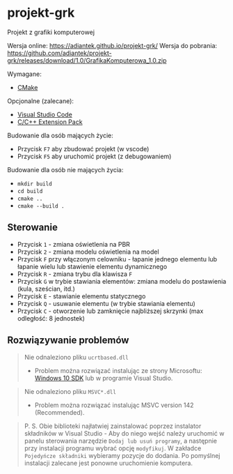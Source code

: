 # projekt-grk
Projekt z grafiki komputerowej

Wersja online: https://adiantek.github.io/projekt-grk/
Wersja do pobrania: https://github.com/adiantek/projekt-grk/releases/download/1.0/GrafikaKomputerowa_1.0.zip

Wymagane:
- [CMake](https://cmake.org/download/)

Opcjonalne (zalecane):
- [Visual Studio Code](https://code.visualstudio.com/)
- [C/C++ Extension Pack](https://marketplace.visualstudio.com/items?itemName=ms-vscode.cpptools-extension-pack)

Budowanie dla osób mających życie:
- Przycisk `F7` aby zbudować projekt (w vscode)
- Przycisk `F5` aby uruchomić projekt (z debugowaniem)

Budowanie dla osób nie mających życia:
- `mkdir build`
- `cd build`
- `cmake ..`
- `cmake --build .`

## Sterowanie
- Przycisk `1` - zmiana oświetlenia na PBR
- Przycisk `2` - zmiana modelu oświetlenia na model 
- Przycisk `F` przy włączonym celowniku - łapanie jednego elementu lub łapanie wielu lub stawienie elementu dynamicznego
- Przycisk `R` - zmiana trybu dla klawisza `F`
- Przycisk `G` w trybie stawiania elementów: zmiana modelu do postawienia (kula, sześcian, itd.)
- Przycisk `E` - stawianie elementu statycznego
- Przycisk `Q` - usuwanie elementu (w trybie stawiania elementu)
- Przycisk `C` - otworzenie lub zamknięcie najbliższej skrzynki (max odległość: 8 jednostek)

## Rozwiązywanie problemów

> Nie odnaleziono pliku `ucrtbased.dll`
> - Problem można rozwiązać instalując ze strony Microsoftu: [Windows 10 SDK](https://developer.microsoft.com/pl-pl/windows/downloads/windows-sdk/) lub w programie Visual Studio.

> Nie odnaleziono pliku `MSVC*.dll`
> - Problem można rozwiązać instalując MSVC version 142 (Recommended).

> P. S. Obie biblioteki najłatwiej zainstalować poprzez instalator składników w Visual Studio - Aby do niego wejść należy uruchomić w panelu sterowania narzędzie `Dodaj lub usuń programy`, a następnie przy instalacji programu wybrać opcję `modyfikuj`. W zakładce `Pojedyńcze składniki` wybieramy pozycje do dodania. Po pomyślnej instalacji zalecane jest ponowne uruchomienie komputera.